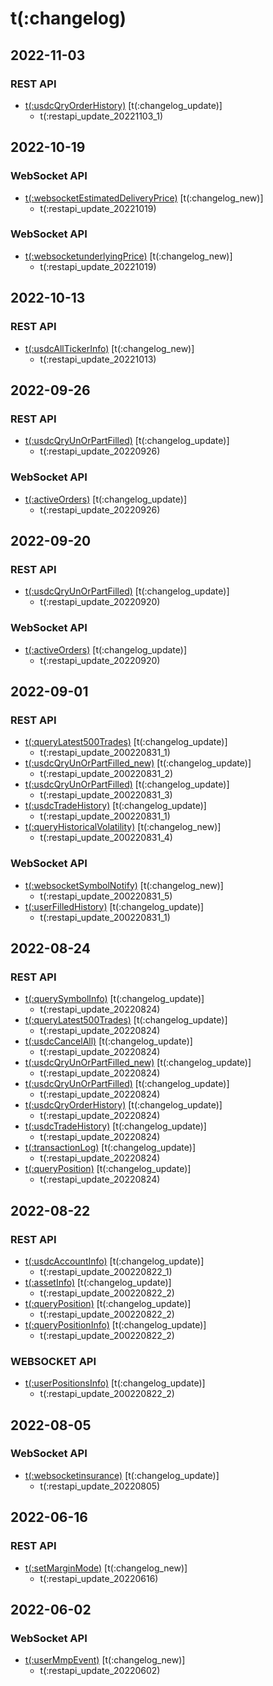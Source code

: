 # t(:changelog)

## 2022-11-03
### REST API
- [t(:usdcQryOrderHistory)](#t-usdcqryorderhistory) [t(:changelog_update)]
  - t(:restapi_update_20221103_1)

## 2022-10-19
### WebSocket API
- [t(:websocketEstimatedDeliveryPrice)](#t-websocketestimateddeliveryprice) [t(:changelog_new)]
  - t(:restapi_update_20221019)

### WebSocket API
- [t(:websocketunderlyingPrice)](#t-websocketunderlyingprice) [t(:changelog_new)]
  - t(:restapi_update_20221019)

## 2022-10-13
### REST API
- [t(:usdcAllTickerInfo)](#t-usdcalltickerinfo) [t(:changelog_new)]
  - t(:restapi_update_20221013)

## 2022-09-26
### REST API
- [t(:usdcQryUnOrPartFilled)](#t-usdcqryunorpartfilled) [t(:changelog_update)]
  - t(:restapi_update_20220926)

### WebSocket API
- [t(:activeOrders)](#t-activeorders) [t(:changelog_update)]
  - t(:restapi_update_20220926)

## 2022-09-20
### REST API
- [t(:usdcQryUnOrPartFilled)](#t-usdcqryunorpartfilled) [t(:changelog_update)]
  - t(:restapi_update_20220920)

### WebSocket API
- [t(:activeOrders)](#t-activeorders) [t(:changelog_update)]
  - t(:restapi_update_20220920)


## 2022-09-01
### REST API
- [t(:queryLatest500Trades)](#t-querylatest500trades) [t(:changelog_update)]
  - t(:restapi_update_200220831_1)
- [t(:usdcQryUnOrPartFilled_new)](#t-usdcqryunorpartfilled_new) [t(:changelog_update)]
  - t(:restapi_update_200220831_2)
- [t(:usdcQryUnOrPartFilled)](#t-usdcqryunorpartfilled) [t(:changelog_update)]
  - t(:restapi_update_200220831_3)
- [t(:usdcTradeHistory)](#t-usdctradehistory) [t(:changelog_update)]
  - t(:restapi_update_200220831_1)
- [t(:queryHistoricalVolatility)](#t-queryhistoricalvolatility) [t(:changelog_new)]
  - t(:restapi_update_200220831_4)

### WebSocket API
- [t(:websocketSymbolNotify)](#t-websocketsymbolnotify) [t(:changelog_new)]
  - t(:restapi_update_200220831_5)
- [t(:userFilledHistory)](#t-userfilledhistory) [t(:changelog_update)]
  - t(:restapi_update_200220831_1)


## 2022-08-24
### REST API
- [t(:querySymbolInfo)](#t-querysymbolinfo) [t(:changelog_update)]
  - t(:restapi_update_20220824)
- [t(:queryLatest500Trades)](#t-querylatest500trades) [t(:changelog_update)]
  - t(:restapi_update_20220824)
- [t(:usdcCancelAll)](#t-usdccancelall) [t(:changelog_update)]
  - t(:restapi_update_20220824)
- [t(:usdcQryUnOrPartFilled_new)](#t-usdcqryunorpartfilled_new) [t(:changelog_update)]
  - t(:restapi_update_20220824)
- [t(:usdcQryUnOrPartFilled)](#t-usdcqryunorpartfilled) [t(:changelog_update)]
  - t(:restapi_update_20220824)
- [t(:usdcQryOrderHistory)](#t-usdcqryorderhistory) [t(:changelog_update)]
  - t(:restapi_update_20220824)
- [t(:usdcTradeHistory)](#t-usdctradehistory) [t(:changelog_update)]
  - t(:restapi_update_20220824)
- [t(:transactionLog)](#t-transactionlog) [t(:changelog_update)]
  - t(:restapi_update_20220824)
- [t(:queryPosition)](#t-queryposition) [t(:changelog_update)]
  - t(:restapi_update_20220824)

## 2022-08-22
### REST API
- [t(:usdcAccountInfo)](#t-usdcaccountinfo) [t(:changelog_update)]
  - t(:restapi_update_200220822_1)
- [t(:assetInfo)](#t-assetinfo) [t(:changelog_update)]
  - t(:restapi_update_200220822_2)
- [t(:queryPosition)](#t-queryposition) [t(:changelog_update)]
  - t(:restapi_update_200220822_2)
- [t(:queryPositionInfo)](#t-querypositioninfo) [t(:changelog_update)]
  - t(:restapi_update_200220822_2)

### WEBSOCKET API
- [t(:userPositionsInfo)](#t-userpositionsinfo) [t(:changelog_update)]
  - t(:restapi_update_200220822_2)

## 2022-08-05
### WebSocket API
- [t(:websocketinsurance)](#t-websocketinsurance) [t(:changelog_update)]
  - t(:restapi_update_20220805)

## 2022-06-16
### REST API
- [t(:setMarginMode)](#t-setmarginmode) [t(:changelog_new)]
  - t(:restapi_update_20220616)

## 2022-06-02
### WebSocket API
- [t(:userMmpEvent)](#t-usermmpevent) [t(:changelog_new)]
  - t(:restapi_update_20220602)
